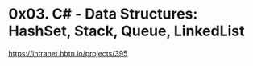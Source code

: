# 0x03. C# - Data Structures: HashSet, Stack, Queue, LinkedList
https://intranet.hbtn.io/projects/395

